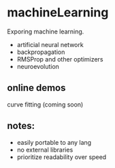 # machineLearning
Exporing machine learning.

- artificial neural network
- backpropagation
- RMSProp and other optimizers
- neuroevolution

## online demos 
curve fitting (coming soon)

## notes:
- easily portable to any lang
- no external libraries
- prioritize readability over speed
